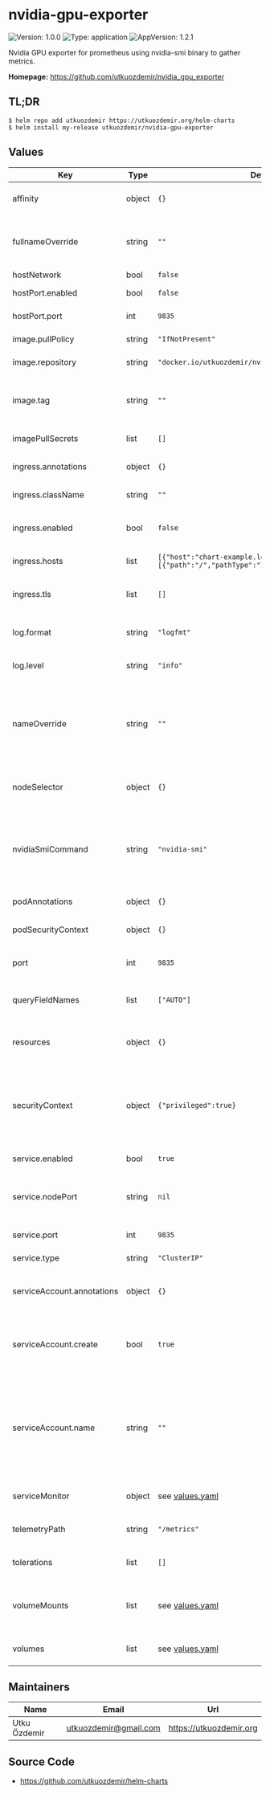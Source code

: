 # nvidia-gpu-exporter

![Version: 1.0.0](https://img.shields.io/badge/Version-1.0.0-informational?style=flat-square) ![Type: application](https://img.shields.io/badge/Type-application-informational?style=flat-square) ![AppVersion: 1.2.1](https://img.shields.io/badge/AppVersion-1.2.1-informational?style=flat-square)

Nvidia GPU exporter for prometheus using nvidia-smi binary to gather metrics.

**Homepage:** <https://github.com/utkuozdemir/nvidia_gpu_exporter>

## TL;DR

```console
$ helm repo add utkuozdemir https://utkuozdemir.org/helm-charts
$ helm install my-release utkuozdemir/nvidia-gpu-exporter
```

## Values

| Key | Type | Default | Description |
|-----|------|---------|-------------|
| affinity | object | `{}` | Affinity for the pod assignment |
| fullnameOverride | string | `""` | String to fully override fullname template with a string |
| hostNetwork | bool | `false` |  |
| hostPort.enabled | bool | `false` | Enable hostPort |
| hostPort.port | int | `9835` | The hostPort to listen to |
| image.pullPolicy | string | `"IfNotPresent"` | Image pull policy |
| image.repository | string | `"docker.io/utkuozdemir/nvidia_gpu_exporter"` | Image repository |
| image.tag | string | `""` | Image tag (if not specified, defaults to the chart's appVersion) |
| imagePullSecrets | list | `[]` | Image pull secrets |
| ingress.annotations | object | `{}` | Annotations for the Ingress |
| ingress.className | string | `""` | Ingress class name |
| ingress.enabled | bool | `false` | exposing the metrics of the GPU on the node it is on |
| ingress.hosts | list | `[{"host":"chart-example.local","paths":[{"path":"/","pathType":"ImplementationSpecific"}]}]` | Ingress hosts configuration |
| ingress.tls | list | `[]` | The TLS configuration for the Ingress |
| log.format | string | `"logfmt"` | Log format to be used by the exporter |
| log.level | string | `"info"` | Log level to be used by the exporter |
| nameOverride | string | `""` | String to partially override fullname template with a string (will prepend the release name) |
| nodeSelector | object | `{}` | The node selector for the deployment |
| nvidiaSmiCommand | string | `"nvidia-smi"` | The command to run to get `nvidia-smi` compatible output. Can be custom path and/or args. |
| podAnnotations | object | `{}` | Annotations for the pods |
| podSecurityContext | object | `{}` | Security context for the pods |
| port | int | `9835` | Port for the exporter to listen to |
| queryFieldNames | list | `["AUTO"]` | `nvidia-smi` fields to be queried by the exporter |
| resources | object | `{}` | The resource requests and limits of the container |
| securityContext | object | `{"privileged":true}` | Security context for the container. Privileged is required for the collector to work properly. |
| service.enabled | bool | `true` | Enables the Service |
| service.nodePort | string | `nil` | The node port to use if service type is NodePort or LoadBalancer. |
| service.port | int | `9835` | Port for the service to use |
| service.type | string | `"ClusterIP"` | Type of the service |
| serviceAccount.annotations | object | `{}` | Annotations to add to the service account |
| serviceAccount.create | bool | `true` | Specifies whether a service account should be created |
| serviceAccount.name | string | `""` | The name of the service account to use. If not set and create is true, a name is generated using the fullname template |
| serviceMonitor | object | see [values.yaml](values.yaml) | Prometheus PodMonitor configuration |
| telemetryPath | string | `"/metrics"` | The path to expose the metrics from |
| tolerations | list | `[]` | Tolerations for the pod assignment |
| volumeMounts | list | see [values.yaml](values.yaml) | The container mount configurations for the volumes |
| volumes | list | see [values.yaml](values.yaml) | The volumes to mount from the host |

## Maintainers

| Name | Email | Url |
| ---- | ------ | --- |
| Utku Özdemir | <utkuozdemir@gmail.com> | <https://utkuozdemir.org> |

## Source Code

* <https://github.com/utkuozdemir/helm-charts>
